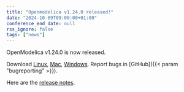 ```yaml
---
title: "Openmodelica v1.24.0 released!"
date: "2024-10-09T09:00:00+01:00"
conference_end_date: null
rss_ignore: false
tags: ["news"]
---
```


OpenModelica v1.24.0 is now released.

Download [Linux](/download/download-linux/), [Mac](/download/download-mac/), [Windows](/download/download-windows/). Report bugs in [GitHub]({{< param "bugreporting" >}}).

Here are the [release notes](https://github.com/OpenModelica/OpenModelica/releases/tag/v1.24.0).

